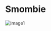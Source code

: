 # Smombie

![image1](https://user-images.githubusercontent.com/76048647/236119168-647fa600-6a6b-40f7-84b9-d629b8288438.gif)



